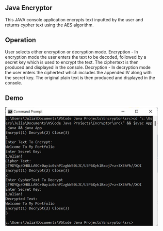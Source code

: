 ## Java Encryptor

This JAVA console application encrypts text inputted by the user and returns cypher text using the AES algorithm.

## Operation

User selects either encryption or decryption mode.
Encryption -  In encryption mode the user enters the text to be decoded, followed by a secret key which is used to encrypt the text. The ciphertext is then produced and displayed in the console.
Decryption - In decryption mode the user enters the ciphertext which includes the appended IV along with the secret key. The original plain text is then produced and displayed in the console.

## Demo

![](assets/encryptor_demo.jpg)
